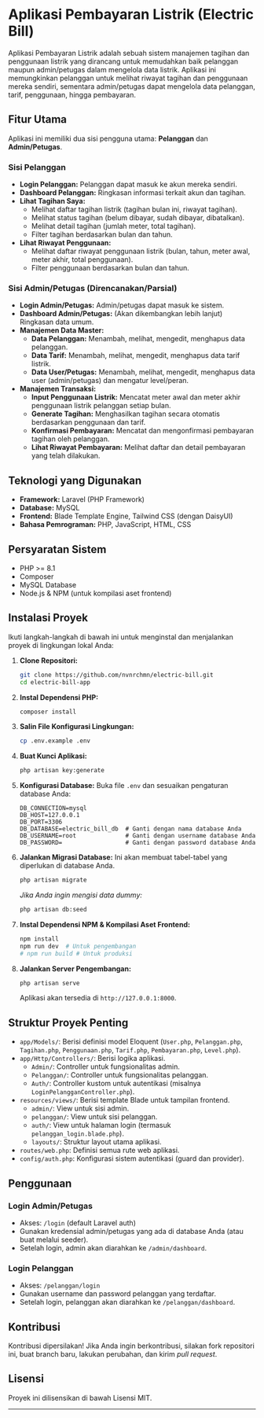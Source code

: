 # Aplikasi Pembayaran Listrik (Electric Bill)

Aplikasi Pembayaran Listrik adalah sebuah sistem manajemen tagihan dan penggunaan listrik yang dirancang untuk memudahkan baik pelanggan maupun admin/petugas dalam mengelola data listrik. Aplikasi ini memungkinkan pelanggan untuk melihat riwayat tagihan dan penggunaan mereka sendiri, sementara admin/petugas dapat mengelola data pelanggan, tarif, penggunaan, hingga pembayaran.

## Fitur Utama

Aplikasi ini memiliki dua sisi pengguna utama: **Pelanggan** dan **Admin/Petugas**.

### Sisi Pelanggan

-   **Login Pelanggan:** Pelanggan dapat masuk ke akun mereka sendiri.
-   **Dashboard Pelanggan:** Ringkasan informasi terkait akun dan tagihan.
-   **Lihat Tagihan Saya:**
    -   Melihat daftar tagihan listrik (tagihan bulan ini, riwayat tagihan).
    -   Melihat status tagihan (belum dibayar, sudah dibayar, dibatalkan).
    -   Melihat detail tagihan (jumlah meter, total tagihan).
    -   Filter tagihan berdasarkan bulan dan tahun.
-   **Lihat Riwayat Penggunaan:**
    -   Melihat daftar riwayat penggunaan listrik (bulan, tahun, meter awal, meter akhir, total penggunaan).
    -   Filter penggunaan berdasarkan bulan dan tahun.

### Sisi Admin/Petugas (Direncanakan/Parsial)

-   **Login Admin/Petugas:** Admin/petugas dapat masuk ke sistem.
-   **Dashboard Admin/Petugas:** (Akan dikembangkan lebih lanjut) Ringkasan data umum.
-   **Manajemen Data Master:**
    -   **Data Pelanggan:** Menambah, melihat, mengedit, menghapus data pelanggan.
    -   **Data Tarif:** Menambah, melihat, mengedit, menghapus data tarif listrik.
    -   **Data User/Petugas:** Menambah, melihat, mengedit, menghapus data user (admin/petugas) dan mengatur level/peran.
-   **Manajemen Transaksi:**
    -   **Input Penggunaan Listrik:** Mencatat meter awal dan meter akhir penggunaan listrik pelanggan setiap bulan.
    -   **Generate Tagihan:** Menghasilkan tagihan secara otomatis berdasarkan penggunaan dan tarif.
    -   **Konfirmasi Pembayaran:** Mencatat dan mengonfirmasi pembayaran tagihan oleh pelanggan.
    -   **Lihat Riwayat Pembayaran:** Melihat daftar dan detail pembayaran yang telah dilakukan.

## Teknologi yang Digunakan

-   **Framework:** Laravel (PHP Framework)
-   **Database:** MySQL
-   **Frontend:** Blade Template Engine, Tailwind CSS (dengan DaisyUI)
-   **Bahasa Pemrograman:** PHP, JavaScript, HTML, CSS

## Persyaratan Sistem

-   PHP >= 8.1
-   Composer
-   MySQL Database
-   Node.js & NPM (untuk kompilasi aset frontend)

## Instalasi Proyek

Ikuti langkah-langkah di bawah ini untuk menginstal dan menjalankan proyek di lingkungan lokal Anda:

1.  **Clone Repositori:**

    ```bash
    git clone https://github.com/nvnrchmn/electric-bill.git
    cd electric-bill-app
    ```

2.  **Instal Dependensi PHP:**

    ```bash
    composer install
    ```

3.  **Salin File Konfigurasi Lingkungan:**

    ```bash
    cp .env.example .env
    ```

4.  **Buat Kunci Aplikasi:**

    ```bash
    php artisan key:generate
    ```

5.  **Konfigurasi Database:**
    Buka file `.env` dan sesuaikan pengaturan database Anda:

    ```env
    DB_CONNECTION=mysql
    DB_HOST=127.0.0.1
    DB_PORT=3306
    DB_DATABASE=electric_bill_db  # Ganti dengan nama database Anda
    DB_USERNAME=root              # Ganti dengan username database Anda
    DB_PASSWORD=                  # Ganti dengan password database Anda
    ```

6.  **Jalankan Migrasi Database:**
    Ini akan membuat tabel-tabel yang diperlukan di database Anda.

    ```bash
    php artisan migrate
    ```

    _Jika Anda ingin mengisi data dummy:_

    ```bash
    php artisan db:seed
    ```

7.  **Instal Dependensi NPM & Kompilasi Aset Frontend:**

    ```bash
    npm install
    npm run dev  # Untuk pengembangan
    # npm run build # Untuk produksi
    ```

8.  **Jalankan Server Pengembangan:**
    ```bash
    php artisan serve
    ```
    Aplikasi akan tersedia di `http://127.0.0.1:8000`.

## Struktur Proyek Penting

-   `app/Models/`: Berisi definisi model Eloquent (`User.php`, `Pelanggan.php`, `Tagihan.php`, `Penggunaan.php`, `Tarif.php`, `Pembayaran.php`, `Level.php`).
-   `app/Http/Controllers/`: Berisi logika aplikasi.
    -   `Admin/`: Controller untuk fungsionalitas admin.
    -   `Pelanggan/`: Controller untuk fungsionalitas pelanggan.
    -   `Auth/`: Controller kustom untuk autentikasi (misalnya `LoginPelangganController.php`).
-   `resources/views/`: Berisi template Blade untuk tampilan frontend.
    -   `admin/`: View untuk sisi admin.
    -   `pelanggan/`: View untuk sisi pelanggan.
    -   `auth/`: View untuk halaman login (termasuk `pelanggan_login.blade.php`).
    -   `layouts/`: Struktur layout utama aplikasi.
-   `routes/web.php`: Definisi semua rute web aplikasi.
-   `config/auth.php`: Konfigurasi sistem autentikasi (guard dan provider).

## Penggunaan

### Login Admin/Petugas

-   Akses: `/login` (default Laravel auth)
-   Gunakan kredensial admin/petugas yang ada di database Anda (atau buat melalui seeder).
-   Setelah login, admin akan diarahkan ke `/admin/dashboard`.

### Login Pelanggan

-   Akses: `/pelanggan/login`
-   Gunakan username dan password pelanggan yang terdaftar.
-   Setelah login, pelanggan akan diarahkan ke `/pelanggan/dashboard`.

## Kontribusi

Kontribusi dipersilakan! Jika Anda ingin berkontribusi, silakan fork repositori ini, buat branch baru, lakukan perubahan, dan kirim _pull request_.

## Lisensi

Proyek ini dilisensikan di bawah Lisensi MIT.

---
